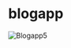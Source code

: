 # blogapp

![Blogapp5](https://github.com/sabircodes/blogapp/assets/93681489/50f4f211-d86e-45fb-8934-0cfffc9a815f)
